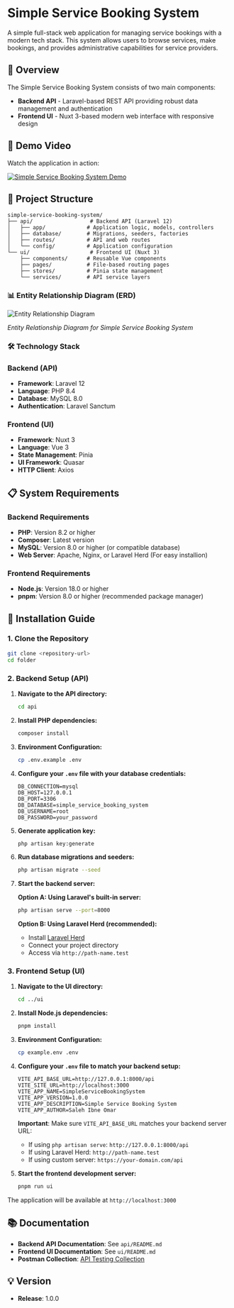 # Simple Service Booking System

A simple full-stack web application for managing service bookings with a modern tech stack. This system allows users to browse services, make bookings, and provides administrative capabilities for service providers.

## 🌟 Overview

The Simple Service Booking System consists of two main components:

- **Backend API** - Laravel-based REST API providing robust data management and authentication
- **Frontend UI** - Nuxt 3-based modern web interface with responsive design

## 🎥 Demo Video

Watch the application in action:

[![Simple Service Booking System Demo](https://img.youtube.com/vi/lmhR__9-Yww/maxresdefault.jpg)](https://youtu.be/lmhR__9-Yww)

## 📁 Project Structure

```
simple-service-booking-system/
├── api/                  # Backend API (Laravel 12)
│   ├── app/             # Application logic, models, controllers
│   ├── database/        # Migrations, seeders, factories
│   ├── routes/          # API and web routes
│   └── config/          # Application configuration
└── ui/                   # Frontend UI (Nuxt 3)
    ├── components/      # Reusable Vue components
    ├── pages/           # File-based routing pages
    ├── stores/          # Pinia state management
    └── services/        # API service layers
```

### 📊 Entity Relationship Diagram (ERD)

![Entity Relationship Diagram](https://i.ibb.co/BhP0wBB/Screenshot-1.png)

_Entity Relationship Diagram for Simple Service Booking System_

### 🛠️ Technology Stack

### Backend (API)

- **Framework**: Laravel 12
- **Language**: PHP 8.4
- **Database**: MySQL 8.0
- **Authentication**: Laravel Sanctum

### Frontend (UI)

- **Framework**: Nuxt 3
- **Language**: Vue 3
- **State Management**: Pinia
- **UI Framework**: Quasar
- **HTTP Client**: Axios

## 📋 System Requirements

### Backend Requirements

- **PHP**: Version 8.2 or higher
- **Composer**: Latest version
- **MySQL**: Version 8.0 or higher (or compatible database)
- **Web Server**: Apache, Nginx, or Laravel Herd (For easy installion)

### Frontend Requirements

- **Node.js**: Version 18.0 or higher
- **pnpm**: Version 8.0 or higher (recommended package manager)

## 🚀 Installation Guide

### 1. Clone the Repository

```bash
git clone <repository-url>
cd folder
```

### 2. Backend Setup (API)

1. **Navigate to the API directory:**

   ```bash
   cd api
   ```

2. **Install PHP dependencies:**

   ```bash
   composer install
   ```

3. **Environment Configuration:**

   ```bash
   cp .env.example .env
   ```

4. **Configure your `.env` file with your database credentials:**

   ```env
   DB_CONNECTION=mysql
   DB_HOST=127.0.0.1
   DB_PORT=3306
   DB_DATABASE=simple_service_booking_system
   DB_USERNAME=root
   DB_PASSWORD=your_password
   ```

5. **Generate application key:**

   ```bash
   php artisan key:generate
   ```

6. **Run database migrations and seeders:**

   ```bash
   php artisan migrate --seed
   ```

7. **Start the backend server:**

   **Option A: Using Laravel's built-in server:**

   ```bash
   php artisan serve --port=8000
   ```

   **Option B: Using Laravel Herd (recommended):**

   - Install [Laravel Herd](https://herd.laravel.com/)
   - Connect your project directory
   - Access via `http://path-name.test`

### 3. Frontend Setup (UI)

1. **Navigate to the UI directory:**

   ```bash
   cd ../ui
   ```

2. **Install Node.js dependencies:**

   ```bash
   pnpm install
   ```

3. **Environment Configuration:**

   ```bash
   cp example.env .env
   ```

4. **Configure your `.env` file to match your backend setup:**

   ```env
   VITE_API_BASE_URL=http://127.0.0.1:8000/api
   VITE_SITE_URL=http://localhost:3000
   VITE_APP_NAME=SimpleServiceBookingSystem
   VITE_APP_VERSION=1.0.0
   VITE_APP_DESCRIPTION=Simple Service Booking System
   VITE_APP_AUTHOR=Saleh Ibne Omar
   ```

   **Important**: Make sure `VITE_API_BASE_URL` matches your backend server URL:

   - If using `php artisan serve`: `http://127.0.0.1:8000/api`
   - If using Laravel Herd: `http://path-name.test`
   - If using custom server: `https://your-domain.com/api`

5. **Start the frontend development server:**
   ```bash
   pnpm run ui
   ```

The application will be available at `http://localhost:3000`

## 📚 Documentation

- **Backend API Documentation**: See `api/README.md`
- **Frontend UI Documentation**: See `ui/README.md`
- **Postman Collection**: [API Testing Collection](https://tinyurl.com/3ew8c66h)

## 💡 Version

- **Release**: 1.0.0
